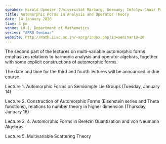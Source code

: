 ```yaml
---
speaker: Harald Upmeier (Universität Marburg, Germany; InfoSys Chair Professor, IISc)
title: Automorphic Forms in Analysis and Operator Theory
date: 14 January 2020
time: 3 pm
venue: LH-1, Department of Mathematics
series: "APRG Seminar"
website: http://math.iisc.ac.in/~aprg/index.php?id=seminar19-20
---
```


The second part of the lectures on multi-variable automorphic forms emphasizes relations
to harmonic analysis and operator algebras, together with some explicit constructions
of automorphic forms.

The date and time for the third and fourth lectures will be announced in due course.  

Lecture 1. Automorphic Forms on Semisimple Lie Groups (Tuesday, January 14)

Lecture 2. Construction of Automorphic Forms (Eisenstein series and Theta functions),
relations to number theory in higher dimension (Thursday, January 16)

Lecture 3, 4. Automorphic Forms in Berezin Quantization and von Neumann Algebras 

Lecture 5. Multivariable Scattering Theory
